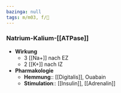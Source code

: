```yaml
---
bazinga: null
tags: m/m03, f/🧪
---
```

### Natrium-Kalium-[[ATPase]]
- **Wirkung**
	- 3 [[Na+]] nach EZ
	- 2 [[K+]] nach IZ
- **Pharmakologie**
	- **Hemmung**:: [[Digitalis]], Ouabain
	- **Stimulation**:: [[Insulin]], [[Adrenalin]]